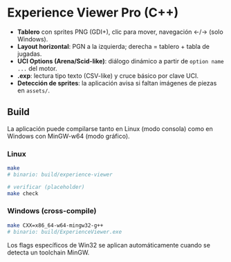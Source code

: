 
# Experience Viewer Pro (C++)
- **Tablero** con sprites PNG (GDI+), clic para mover, navegación ←/→ (solo Windows).
- **Layout horizontal**: PGN a la izquierda; derecha = tablero + tabla de jugadas.
- **UCI Options (Arena/Scid-like)**: diálogo dinámico a partir de `option name ...` del motor.
- **.exp**: lectura tipo texto (CSV-like) y cruce básico por clave UCI.
- **Detección de sprites**: la aplicación avisa si faltan imágenes de piezas en `assets/`.

## Build
La aplicación puede compilarse tanto en Linux (modo consola) como en Windows
con MinGW-w64 (modo gráfico).

### Linux
```bash
make
# binario: build/experience-viewer

# verificar (placeholder)
make check
```

### Windows (cross-compile)
```bash
make CXX=x86_64-w64-mingw32-g++
# binario: build/ExperienceViewer.exe
```
Los flags específicos de Win32 se aplican automáticamente cuando se detecta un
toolchain MinGW.
